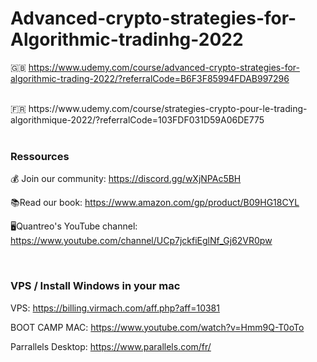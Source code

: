 # Advanced-crypto-strategies-for-Algorithmic-tradinhg-2022

🇬🇧 https://www.udemy.com/course/advanced-crypto-strategies-for-algorithmic-trading-2022/?referralCode=B6F3F85994FDAB997296


<br>
🇫🇷 https://www.udemy.com/course/strategies-crypto-pour-le-trading-algorithmique-2022/?referralCode=103FDF031D59A06DE775

<br>
<br>

### Ressources

💰 Join our community: https://discord.gg/wXjNPAc5BH

📚Read our book: https://www.amazon.com/gp/product/B09HG18CYL 

🖥️Quantreo's YouTube channel: https://www.youtube.com/channel/UCp7jckfiEglNf_Gj62VR0pw

<br>

### VPS / Install Windows in your mac

VPS: https://billing.virmach.com/aff.php?aff=10381

BOOT CAMP MAC: https://www.youtube.com/watch?v=Hmm9Q-T0oTo

Parrallels Desktop: https://www.parallels.com/fr/
